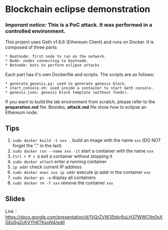 Blockchain eclipse demonstration
================================

### ***Imporant notice:*** This is a PoC attack. It was performed in a controlled environment.

This project uses Geth v1.6.6 (Ethereum Client) and runs on Docker.
It is composed of three parts:

    * Bootnode: first node to run on the network.
    * Node: nodes connecting to bootnode.
    * Botnode: bots to perform eclipse attacks

Each part has it's own Dockerfile and scripts. The scripts are as follows:

    * generate_genesis.py: used to generate genesis block.
    * start_console.sh: used inside a container to start Geth console.
    * genesis.json: genesis block template (without funds).

If you want to build the lab environment from scratch, please refer to the **preparation.md** file.
Besides, **attack.md** file show how to eclipse an Ethereum node.

## Tips
1. `sudo docker build -t xxx .` build an image with the name `xxx` (DO NOT forget the "." in the last)
2. `sudo docker run --name xxx -it` start a container with the name `xxx`
3. `Ctrl + P + Q` exit a container without stopping it
4. `sudo docker attach` enter a running container
5. `ip addr` check current IP address
6. `sudo docker exec xxx ip addr` execute *ip addr* in the container `xxx`
7. `sudo docker ps -a` display all containers
8. `sudo docker rm -f xxx` remove the container `xxx`
## Slides
Link：https://docs.google.com/presentation/d/1VQrZVW35tdy9uLH37WWC9n0sXGEp5g2cKVYh6TKsoN4/edit
